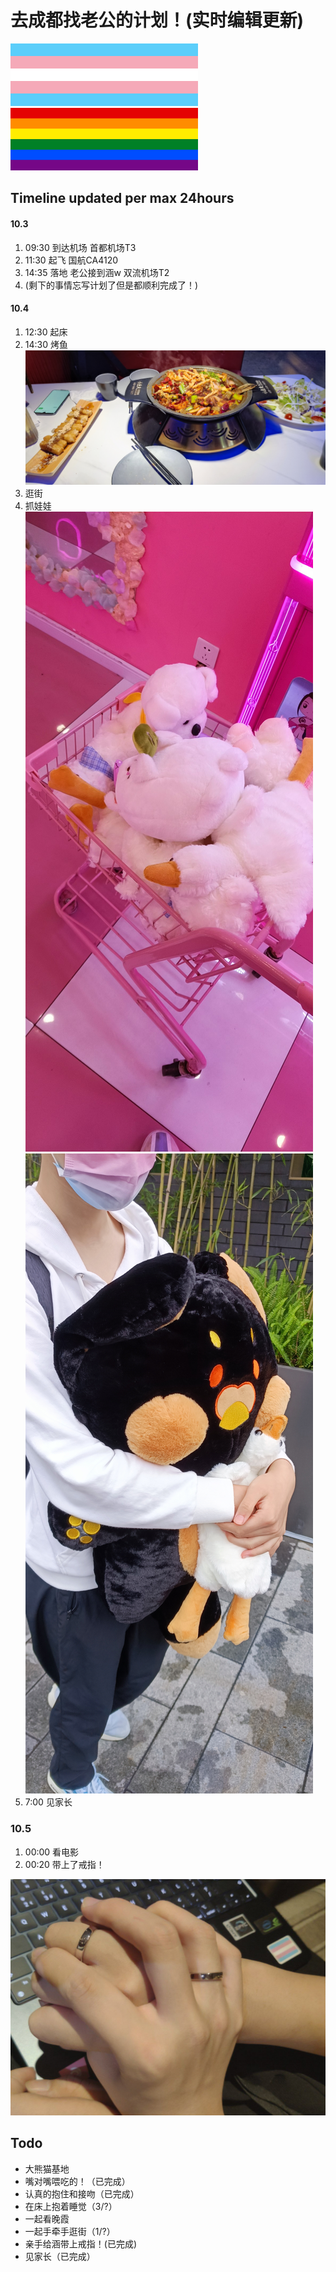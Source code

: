 # 去成都找老公的计划！(实时编辑更新)
<img src="pics/transflag.svg" alt="transflag" width="300" height="100" />
<img src="pics/lgbt.svg" alt="lgbtflag" width="300" height="100" /> 

## Timeline updated per max 24hours

#### 10.3 

1. 09:30 到达机场 首都机场T3 
2. 11:30 起飞 国航CA4120 
3. 14:35 落地 老公接到涵w 双流机场T2 
4. (剩下的事情忘写计划了但是都顺利完成了！)

#### 10.4

1. 12:30 起床
2. 14:30 烤鱼<br> <img src="pics/IMG_20221004_144456.jpg" alt="烤鱼" />
3. 逛街
4. 抓娃娃  <img src="pics/IMG_20221004_161200.jpg" alt="抓娃娃" /> <br> <img src="pics/IMG_20221004_163329.jpg" alt="抓娃娃" />
5. 7:00 见家长

### 10.5

1. 00:00 看电影
2. 00:20 带上了戒指！
 <img src="pics/IMG_20221005_002921_606.jpg" alt="ring" />


## Todo

- 大熊猫基地
- 嘴对嘴喂吃的！（已完成）
- 认真的抱住和接吻（已完成）
- 在床上抱着睡觉（3/?）
- 一起看晚霞
- 一起手牵手逛街（1/?）
- 亲手给涵带上戒指！(已完成)
- 见家长（已完成）